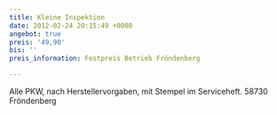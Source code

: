 ```yaml
---
title: Kleine Inspektion
date: 2012-02-24 20:15:49 +0000
angebot: true
preis: '49,90'
bis: ''
preis_information: Festpreis Betrieb Fröndenberg

---
```

Alle PKW, nach Herstellervorgaben, mit Stempel im Serviceheft. 58730 Fröndenberg
